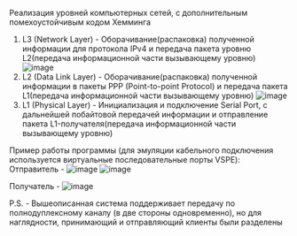 Реализация уровней компьютерных сетей, с дополнительным помехоустойчивым кодом Хемминга
1) L3 (Network Layer) - Оборачивание(распаковка) полученной информации для протокола IPv4 и передача пакета уровню L2(передача информационной части вызывающему уровню)
![image](https://github.com/user-attachments/assets/cd017a21-455a-47c1-afe1-584d83ab762f)
2) L2 (Data Link Layer) - Оборачивание(распаковка) полученной информации в пакеты PPP (Point-to-point Protocol) и передача пакета L1(передача информационной части вызывающему уровню)
![image](https://github.com/user-attachments/assets/88eda911-af5c-46b8-9e37-a90264c5d6bc)
3) L1 (Physical Layer) - Инициализация и подключение Serial Port, с дальнейшей побайтовой передачей информации и отправление пакета L1-получателя(передача информационной части вызывающему уровню)

Пример работы программы (для эмуляции кабельного подключения используется виртуальные последовательные порты VSPE): 
Отправитель - 
![image](https://github.com/user-attachments/assets/3fbe5430-d701-4c70-8fb2-5a1b3bbec9ef) ![image](https://github.com/user-attachments/assets/fbd0ecd2-4014-4e25-94bb-96d4616e75cc)


Получатель -
![image](https://github.com/user-attachments/assets/de847ea4-f066-48c8-8214-252eb2c0bb17)



P.S. - Вышеописанная система поддерживает передачу по полнодуплексному каналу (в две стороны одновременно), но для наглядности, принимающий и отправляющий клиенты были разделены
